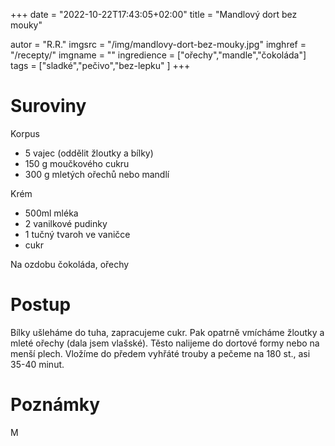 
+++
date = "2022-10-22T17:43:05+02:00"
title = "Mandlový dort bez mouky"

autor = "R.R."
imgsrc = "/img/mandlovy-dort-bez-mouky.jpg"
imghref = "/recepty/"
imgname = ""
ingredience = ["ořechy","mandle","čokoláda"]
tags = ["sladké","pečivo","bez-lepku" ]
+++


# Suroviny 
Korpus
- 5 vajec (oddělit žloutky a bílky)
- 150 g moučkového cukru
- 300 g mletých ořechů nebo mandlí

Krém
- 500ml mléka
- 2 vanilkové pudinky
- 1 tučný tvaroh ve vaničce
- cukr
 
Na ozdobu
čokoláda, ořechy


# Postup
Bílky ušleháme do tuha, zapracujeme cukr. Pak opatrně vmícháme žloutky a mleté ořechy (dala jsem vlašské).
Těsto nalijeme do dortové formy nebo na menší plech. Vložíme do předem vyhřáté trouby a pečeme na 180 st., asi 35-40 minut.

# Poznámky
M